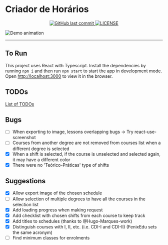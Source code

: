 # Criador de Horários

<p align="center">
  <a href="https://github.com/joaocmd/Criador-Horarios/commits/master" target="_blank">
    <img src="https://img.shields.io/github/last-commit/joaocmd/Criador-Horarios" alt="GitHub last commit">
  </a>

  <a href="https://github.com/joaocmd/Criador-Horarios/blob/master/LICENSE" target="_blank">
    <img alt="LICENSE" src="https://img.shields.io/github/license/joaocmd/Criador-Horarios">
  </a>
</p>

![Demo animation](./demo/demo.gif)

<hr>

## To Run

This project uses React with Typescript.
Install the dependencies by running `npm i` and then run `npm start` to start the app in development mode.\
Open [http://localhost:3000](http://localhost:3000) to view it in the browser.

## TODOs
[List of TODOs](./TODO.md)

## Bugs

- [ ] When exporting to image, lessons overlapping bugs -> Try react-use-screenshot
- [ ] Courses from another degree are not removed from courses list when a different degree is selected
- [X] When a shift is selected, if the course is unselected and selected again, it may have a different color
- [x] There were no 'Teórico-Práticas' type of shifts

## Suggestions

- [X] Allow export image of the chosen schedule
- [ ] Allow selection of multiple degrees to have all the courses in the selection list
- [X] Add loading progress when making request
- [X] Add checklist with chosen shifts from each course to keep track
- [X] Add titles to schedules (thanks to @Hugo-Marques-work)
- [X] Distinguish courses with I, II, etc. (i.e. CDI-I and CDI-II) (FenixEdu sets the same acronym)
- [ ] Find minimum classes for enrolments
